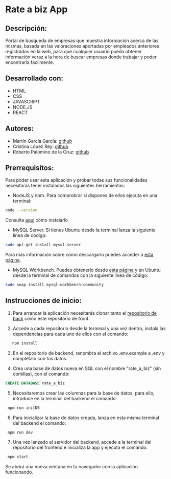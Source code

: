 # Rate a biz App

## Descripción:

Portal de búsqueda de empresas que muestra información acerca de las mismas, basada en las valoraciones aportadas por empleados anteriores registrados en la web, para que cualquier usuario pueda obtener información veraz a la hora de buscar empresas donde trabajar y poder encontrarla facilmente.

## Desarrollado con:

- HTML
- CSS
- JAVASCRIPT
- NODE.JS
- REACT

## Autores:

- Martín García García: [github](https://github.com/AgoladaMartin)
- Cristina López Rey: [github](https://github.com/krizs981)
- Roberto Palomino de la Cruz: [github](https://github.com/roberto-palomino)

## Prerrequisitos:

Para poder usar esta aplicación y probar todas sus funcionalidades necesitarás tener instalados las siguientes herramientas:

- NodeJS y npm. Para comprobrar si dispones de ellos ejecuta en una terminal:

```bash
node --version
```

Consulta [aquí](https://nodejs.org/es/) cómo instalarlo

- MySQL Server. Si tienes Ubuntu desde la terminal lanza la siguiente línea de código:

```bash
sudo apt-get install mysql-server
```

Para más información sobre cómo descargarlo puedes acceder a [esta página](https://dev.mysql.com/downloads/mysql/).

- MySQL Workbench. Puedes obtenerlo desde [esta página](https://dev.mysql.com/downloads/workbench/) y en Ubuntu desde la terminal de comandos con la siguiente línea de código:

```bash
sudo snap install mysql-workbench-community
```

## Instrucciones de inicio:

1. Para arrancar la aplicación necesitarás clonar tanto el [repositorio de back](https://github.com/AgoladaMartin/Rate-a-Biz-Back) como este repositorio de front.

2. Accede a cada repositorio desde la terminal y una vez dentro, instala las dependencias para cada uno de ellos con el comando:

```bash
   npm install
```

3. En el repositorio de backend, renombra el archivo .env.example a .env y complétalo con tus datos.

4. Crea una base de datos nueva en SQL con el nombre "rate_a_biz" (sin comillas), con el comando:

```sql
CREATE DATABASE rate_a_biz
```

5. Necesitaremos crear las columnas para la base de datos, para ello, introduce en la terminal del backend el comando:

```bash
 npm run initDB
```

6. Para inicializar la base de datos creada, lanza en esta misma terminal del backend el comando:

```bash
 npm run dev
```

7. Una vez lanzado el servidor del backend, accede a la terminal del repositorio del frontend e inicializa la app y ejecuta el comando:

```bash
 npm start
```

Se abrirá una nueva ventana en tu navegador con la aplicación funcionando.
